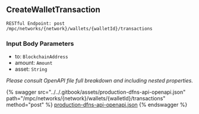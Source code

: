 
## CreateWalletTransaction
`RESTful Endpoint: post /mpc/networks/{network}/wallets/{walletId}/transactions`



### Input Body Parameters
* to: `BlockchainAddress` 
* amount: `Amount` 
* asset: `String` 

_Please consult OpenAPI file full breakdown and including nested properties._


{% swagger src="../../.gitbook/assets/production-dfns-api-openapi.json" path="/mpc/networks/{network}/wallets/{walletId}/transactions" method="post" %}
[production-dfns-api-openapi.json](../../.gitbook/assets/production-dfns-api-openapi.json)
{% endswagger %}
